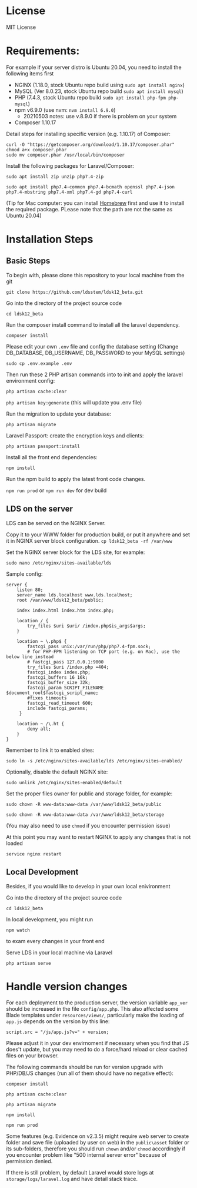 # License
MIT License


# Requirements:

For example if your server distro is Ubuntu 20.04, you need to install the following items first

* NGINX (1.18.0, stock Ubuntu repo build using ```sudo apt install nginx```)
* MySQL (Ver 8.0.23, stock Ubuntu repo build ```sudo apt install mysql```)
* PHP (7.4.3, stock Ubuntu repo build ```sudo apt install php-fpm php-mysql```)
* npm v6.9.0 (use nvm: ```nvm install 6.9.0```)
  * 20210503 notes: use v.8.9.0 if there is problem on your system
* Composer 1.10.17

Detail steps for installing specific version (e.g. 1.10.17) of Composer:

```
curl -O "https://getcomposer.org/download/1.10.17/composer.phar"
chmod a+x composer.phar
sudo mv composer.phar /usr/local/bin/composer
```

Install the following packages for Laravel/Composer:

```sudo apt install zip unzip php7.4-zip```

```sudo apt install php7.4-common php7.4-bcmath openssl php7.4-json php7.4-mbstring php7.4-xml php7.4-gd php7.4-curl```

(Tip for Mac computer: you can install [Homebrew](https://brew.sh/) first and use it to install the required package. PLease note that the path are not the same as Ubuntu 20.04)


# Installation Steps


## Basic Steps

To begin with, please clone this repository to your local machine from the git


```git clone https://github.com/ldsstem/ldsk12_beta.git```

Go into the directory of the project source code

```cd ldsk12_beta```

Run the composer install command to install all the laravel dependency.

```composer install```

Please edit your own ```.env``` file and config the database setting (Change DB_DATABASE, DB_USERNAME, DB_PASSWORD to your MySQL settings)

```sudo cp .env.example .env```

Then run these 2 PHP artisan commands into to init and apply the laravel environment config:

```php artisan cache:clear```

```php artisan key:generate``` (this will update you .env file)

Run the migration to update your database:

```php artisan migrate```

Laravel Passport: create the encryption keys and clients:

```php artisan passport:install```

Install all the front end dependencies:

```npm install```

Run the npm build to apply the latest front code changes.

```npm run prod``` or ```npm run dev``` for dev build


## LDS on the server
LDS can be served on the NGINX Server.

Copy it to your WWW folder for production build, or put it anywhere and set it in NGINX server block configuration.
``` cp ldsk12_beta -rf /var/www ```

Set the NGINX server block for the LDS site, for example:

```sudo nano /etc/nginx/sites-available/lds```

Sample config:

```
server {
    listen 80;
    server_name lds.localhost www.lds.localhost;
    root /var/www/ldsk12_beta/public;

    index index.html index.htm index.php;

    location / {
        try_files $uri $uri/ /index.php$is_args$args;
    }

    location ~ \.php$ {
        fastcgi_pass unix:/var/run/php/php7.4-fpm.sock;
        # for PHP-FPM listening on TCP port (e.g. on Mac), use the below line instead
        # fastcgi_pass 127.0.0.1:9000
        try_files $uri /index.php =404;
        fastcgi_index index.php;
        fastcgi_buffers 16 16k;
        fastcgi_buffer_size 32k;
        fastcgi_param SCRIPT_FILENAME $document_root$fastcgi_script_name;
        #fixes timeouts
        fastcgi_read_timeout 600;
        include fastcgi_params;
     }

    location ~ /\.ht {
        deny all;
    }
}
```

Remember to link it to enabled sites:

```sudo ln -s /etc/nginx/sites-available/lds /etc/nginx/sites-enabled/```

Optionally, disable the default NGINX site:

```sudo unlink /etc/nginx/sites-enabled/default```

Set the proper files owner for public and storage folder, for example:

```sudo chown -R www-data:www-data /var/www/ldsk12_beta/public```

```sudo chown -R www-data:www-data /var/www/ldsk12_beta/storage```

(You may also need to use ```chmod``` if you encounter permission issue)

At this point you may want to restart NGINX to apply any changes that is not loaded

```service nginx restart```



## Local Development

Besides, if you would like to develop in your own local enivironment

Go into the directory of the project source code

``` cd ldsk12_beta ```

In local development, you might run 

``` npm watch ```

to exam every changes in your front end

Serve LDS in your local machine via Laravel

``` php artisan serve ```


# Handle version changes
For each deployment to the production server, the version variable ```app_ver``` should be increased in the file ```config/app.php```. This also affected some Blade templates under ```resources/views/```, particularly make the loading of ```app.js``` depends on the version by this line:

```script.src = "/js/app.js?v=" + version;```

Please adjust it in your dev envirnoment if necessary when you find that JS does't update, but you may need to do a force/hard reload or clear cached files on your browser.

The following commands should be run for version upgrade with PHP/DB/JS changes (run all of them should have no negative effect):

```composer install```

```php artisan cache:clear```

```php artisan migrate```

```npm install```

```npm run prod```

Some features (e.g. Evidence on v2.3.5) might require web server to create folder and save file (uploaded by user on web) in the ```public\asset``` folder or its sub-folders, therefore you should run ```chown``` and/or ```chmod``` accordingly if you encounter problem like "500 internal server error" because of permission denied.

If there is still problem, by default Laravel would store logs at ```storage/logs/laravel.log``` and have detail stack trace.